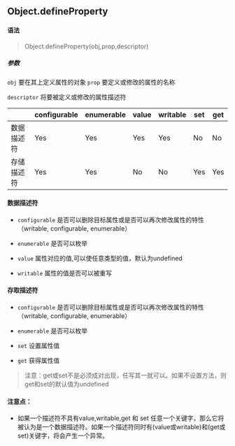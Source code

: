 ## Object.defineProperty 
#### 语法

> Object.defineProperty(obj,prop,descriptor)

##### 参数
``` obj ``` 
要在其上定义属性的对象
``` prop ``` 
要定义或修改的属性的名称

``` descriptor ``` 
将要被定义或修改的属性描述符

|  | configurable | enumerable | value | writable | set | get |
| ------ | ------ | ------ | ------ | ------ | ------ | ------ |
| 数据描述符 | Yes | Yes    | Yes    | Yes    | No     | No     | 
| 存储描述符 | Yes | Yes    |No      | No     | Yes    | Yes    |


#### 数据描述符
- ```configurable``` 是否可以删除目标属性或是否可以再次修改属性的特性（writable, configurable, enumerable）

- ```enumerable``` 是否可以枚举

- ```value``` 属性对应的值,可以使任意类型的值，默认为undefined

- ```writable``` 属性的值是否可以被重写

#### 存取描述符
- ```configurable``` 是否可以删除目标属性或是否可以再次修改属性的特性（writable, configurable, enumerable）

- ```enumerable``` 是否可以枚举

- ```set``` 设置属性值

- ```get``` 获得属性值
> 注意：get或set不是必须成对出现，任写其一就可以。如果不设置方法，则get和set的默认值为undefined

#### 注意点： 
- 如果一个描述符不具有value,writable,get 和 set 任意一个关键字，那么它将被认为是一个数据描述符。如果一个描述符同时有(value或writable)和(get或set)关键字，将会产生一个异常。
